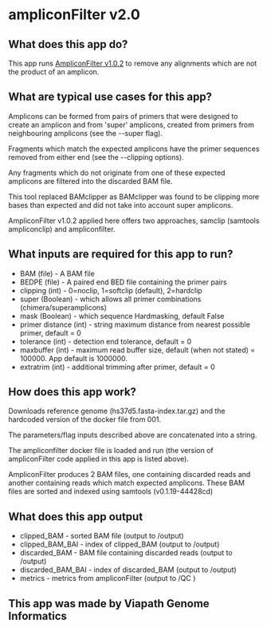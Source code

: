 # ampliconFilter v2.0

## What does this app do?
This app runs [AmpliconFilter v1.0.2](https://github.com/moka-guys/ampliconfilter/tree/v1.0.2_release) to remove any alignments which are not the product of an amplicon.

## What are typical use cases for this app?
Amplicons can be formed from pairs of primers that were designed to create an amplicon and from 'super' amplicons, created from primers from neighbouring amplicons (see the --super flag).

Fragments which match the expected amplicons have the primer sequences removed from either end (see the --clipping options). 

Any fragments which do not originate from one of these expected amplicons are filtered into the discarded BAM file.

This tool replaced BAMclipper as BAMclipper was found to be clipping more bases than expected and did not take into account super amplicons. 

AmpliconFilter v1.0.2 applied here offers two approaches, samclip (samtools ampliconclip) and ampliconfilter.

## What inputs are required for this app to run?
* BAM (file) - A BAM file
* BEDPE (file) - A paired end BED file containing the primer pairs
* clipping (int) - 0=noclip, 1=softclip (default), 2=hardclip
* super (Boolean) - which allows all primer combinations (chimera/superamplicons)
* mask (Boolean) -  which sequence Hardmasking, default False
* primer distance (int) - string maximum distance from nearest possible primer, default = 0
* tolerance (int) - detection end tolerance, default = 0
* maxbuffer (int) - maximum read buffer size, default (when not stated) = 100000. App default is 1000000.
* extratrim (int) - additional trimming after primer, default = 0

## How does this app work?
Downloads reference genome (hs37d5.fasta-index.tar.gz) and the hardcoded version of the docker file from 001.

The parameters/flag inputs described above are concatenated into a string.

The ampliconfilter docker file is loaded and run (the version of ampliconFilter code applied in this app is listed above).

AmpliconFilter produces 2 BAM files, one containing discarded reads and another containing reads which match expected amplicons. These BAM files are sorted and indexed using samtools (v0.1.19-44428cd)

## What does this app output
* clipped_BAM - sorted BAM file (output to /output)
* clipped_BAM_BAI - index of clipped_BAM (output to /output)
* discarded_BAM - BAM file containing discarded reads (output to /output)
* discarded_BAM_BAI - index of discarded_BAM (output to /output)
* metrics - metrics from ampliconFilter (output to /QC )

## This app was made by Viapath Genome Informatics
